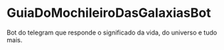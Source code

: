 # GuiaDoMochileiroDasGalaxiasBot
Bot do telegram que responde o significado da vida, do universo e tudo mais.

